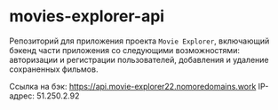 # movies-explorer-api

Репозиторий для приложения проекта `Movie Explorer`, включающий бэкенд части приложения со следующими возможностями: авторизации и регистрации пользователей, добавления и удаление сохраненных фильмов.
  
Ссылка на бэк: https://api.movie-explorer22.nomoredomains.work
IP-адрес: 51.250.2.92
